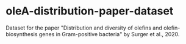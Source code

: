 # oleA-distribution-paper-dataset
Dataset for the paper "Distribution and diversity of olefins and olefin-biosynthesis genes in Gram-positive bacteria" by Surger et al., 2020.

